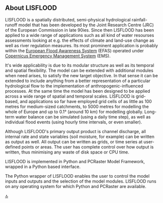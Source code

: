 ## About LISFLOOD

LISFLOOD is a spatially distributed, semi-physical hydrological rainfall-runoff model that has been developed by the Joint Research Centre (JRC) of the European Commission in late 90ies. 
Since then LISFLOOD has been applied to a wide range of applications such as all kind of water resourses assessments looking at e.g. the effects of climate and land-use change as well as river regulation measures. 
Its most prominent application is probably within the [European Flood Awareness System](https://www.efas.eu/) (EFAS) 
operated under [Copernicus Emergency Management System](http://emergency.copernicus.eu/) (EMS).

It's wide applicability is due to its modular structure as well as its temporal and spatial flexibility. 
The model can be extended with additional modules when need arises, to satisfy the new target objective. 
In that sense it can be extended to include anything from a better representation of a particular hydrological flow to the implementation of anthropogenic-influenced processes. 
At the same time the model has been designed to be applied across a wide range of spatial and temporal scales. 
LISFLOOD is grid-based, and applications so far have employed grid cells of as little as 100 metres for medium-sized catchments, to 5000 metres for modelling 
the whole of Europe and up to 0.1° (around 10 km) for modelling globally. Long-term water balance can be simulated (using a daily time step), 
as well as individual flood events (using hourly time intervals, or even smaller). 

Although LISFLOOD's primary output product is channel discharge, all internal rate and state variables (soil moisture, for example) can be written as output as well.
 All output can be written as grids, or time series at user-defined points or areas. 
 The user has complete control over how output is written, thus minimising any waste of disk space or CPU time.

LISFLOOD is implemented in Python and PCRaster Model Framework, wrapped in a Python based interface. 

The Python wrapper of LISFLOOD enables the user to control the model inputs and outputs and the selection of the model modules. 
LISFLOOD runs on any operating system for which Python and PCRaster are available.


[🔝](#top)
